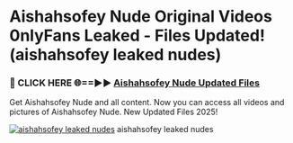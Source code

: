 # Aishahsofey Nude Original Videos 0nlyFans Leaked - Files Updated! (aishahsofey leaked nudes)

<h3>🔴 CLICK HERE 🌐==►► <a href="https://tinyurl.com/2p9ay9w9" rel="nofollow">Aishahsofey Nude Updated Files</a></h3>

Get Aishahsofey Nude and all content. Now you can access all videos and pictures of Aishahsofey Nude. New Updated Files 2025!

[![aishahsofey leaked nudes](https://i.imgur.com/KQgVmj3.gif)](https://tinyurl.com/2p9ay9w9)
aishahsofey leaked nudes